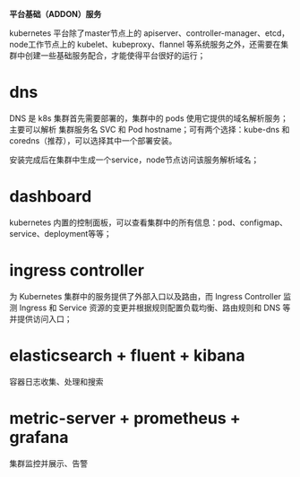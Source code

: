 **平台基础（ADDON）服务**

kubernetes 平台除了master节点上的 apiserver、controller-manager、etcd，node工作节点上的 kubelet、kubeproxy、flannel 等系统服务之外，还需要在集群中创建一些基础服务配合，才能使得平台很好的运行；

# dns
DNS 是 k8s 集群首先需要部署的，集群中的 pods 使用它提供的域名解析服务；主要可以解析 集群服务名 SVC 和 Pod hostname；可有两个选择：kube-dns 和 coredns（推荐），可以选择其中一个部署安装。

安装完成后在集群中生成一个service，node节点访问该服务解析域名；


# dashboard
kubernetes 内置的控制面板，可以查看集群中的所有信息：pod、configmap、service、deployment等等；

# ingress controller 
为 Kubernetes 集群中的服务提供了外部入口以及路由，而 Ingress Controller 监测 Ingress 和 Service 资源的变更并根据规则配置负载均衡、路由规则和 DNS 等并提供访问入口；

# elasticsearch + fluent + kibana
容器日志收集、处理和搜索

# metric-server + prometheus + grafana
集群监控并展示、告警


